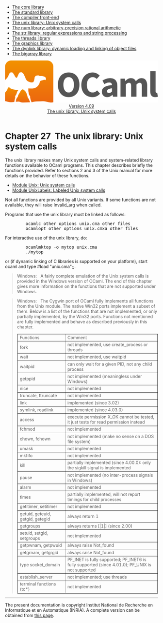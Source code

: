 <!-- ((! set title Manual !)) ((! set documentation !)) ((! set manual !)) ((! set nobreadcrumb !)) -->
<div class="manual content"><ul class="part_menu"><li><a href="core.html">The core library</a></li><li><a href="stdlib.html">The standard library</a></li><li><a href="parsing.html">The compiler front-end</a></li><li class="active"><a href="libunix.html">The unix library: Unix system calls</a></li><li><a href="libnum.html">The num library: arbitrary-precision rational arithmetic</a></li><li><a href="libstr.html">The str library: regular expressions and string processing</a></li><li><a href="libthreads.html">The threads library</a></li><li><a href="libgraph.html">The graphics library</a></li><li><a href="libdynlink.html">The dynlink library: dynamic loading and linking of object files</a></li><li><a href="libbigarray.html">The bigarray library</a></li></ul><header><nav class="toc brand"><a class="brand" href="https://ocaml.org/"><img src="colour-logo-gray.svg" class="svg" alt="OCaml"></a></nav><nav class="toc"><div class="toc_version"><a href="/docs" id="version-select">Version 4.09</a></div><div class="toc_title"><a href="#">The unix library: Unix system calls</a></div></nav></header>




<h1 class="chapter" id="sec561"><span>Chapter 27</span>&nbsp;&nbsp;The unix library: Unix system calls</h1>
<p>
<a id="c:unix"></a></p><p>The <span class="c003">unix</span> library makes many Unix
system calls and system-related library functions available to
OCaml programs. This chapter describes briefly the functions
provided. Refer to sections 2&nbsp;and&nbsp;3 of the Unix manual for more
details on the behavior of these functions.</p><ul class="ftoc2"><li class="li-links">
<a href="../../api/4.09/Unix.html">Module <span class="c003">Unix</span>: Unix system calls</a>
</li><li class="li-links"><a href="../../api/4.09/UnixLabels.html">Module <span class="c003">UnixLabels</span>: Labeled
Unix system calls</a>
</li></ul><p>Not all functions are provided by all Unix variants. If some functions
are not available, they will raise <span class="c003">Invalid_arg</span> when called.</p><p>Programs that use the <span class="c003">unix</span> library must be linked as follows:
</p><pre>        ocamlc <span class="c009">other options</span> unix.cma <span class="c009">other files</span>
        ocamlopt <span class="c009">other options</span> unix.cmxa <span class="c009">other files</span>
</pre><p>
For interactive use of the <span class="c003">unix</span> library, do:
</p><pre>        ocamlmktop -o mytop unix.cma
        ./mytop
</pre><p>
or (if dynamic linking of C libraries is supported on your platform),
start <span class="c003">ocaml</span> and type <span class="c003">#load "unix.cma";;</span>.</p><blockquote class="quote"><span class="c007">Windows:</span>&nbsp;&nbsp;
A fairly complete emulation of the Unix system calls is provided in
the Windows version of OCaml. The end of this chapter gives
more information on the functions that are not supported under Windows.
</blockquote><blockquote class="quote"><span class="c007">Windows:</span>&nbsp;&nbsp;
The Cygwin port of OCaml fully implements all functions from
the Unix module. The native Win32 ports implement a subset of them.
Below is a list of the functions that are not implemented, or only
partially implemented, by the Win32 ports. Functions not mentioned are
fully implemented and behave as described previously in this chapter.<div class="tableau">
<div class="center"><table class="c000 cellpadding1" border="1"><tbody><tr><td class="c014"><span class="c013">Functions</span></td><td class="c014"><span class="c013">Comment</span> </td></tr>
<tr><td class="c022">
<span class="c003">fork</span></td><td class="c021">not implemented, use <span class="c003">create_process</span> or threads </td></tr>
<tr><td class="c022"><span class="c003">wait</span></td><td class="c021">not implemented, use <span class="c003">waitpid</span> </td></tr>
<tr><td class="c022"><span class="c003">waitpid</span></td><td class="c021">can only wait for a given PID, not any child process </td></tr>
<tr><td class="c022"><span class="c003">getppid</span></td><td class="c021">not implemented (meaningless under Windows) </td></tr>
<tr><td class="c022"><span class="c003">nice</span></td><td class="c021">not implemented </td></tr>
<tr><td class="c022"><span class="c003">truncate</span>, <span class="c003">ftruncate</span></td><td class="c021">not implemented </td></tr>
<tr><td class="c022"><span class="c003">link</span></td><td class="c021">implemented (since 3.02) </td></tr>
<tr><td class="c022"><span class="c003">symlink</span>, <span class="c003">readlink</span></td><td class="c021">implemented (since 4.03.0) </td></tr>
<tr><td class="c022"><span class="c003">access</span></td><td class="c021">execute permission <span class="c003">X_OK</span> cannot be tested,
it just tests for read permission instead </td></tr>
<tr><td class="c022"><span class="c003">fchmod</span></td><td class="c021">not implemented </td></tr>
<tr><td class="c022"><span class="c003">chown</span>, <span class="c003">fchown</span></td><td class="c021">not implemented (make no sense on a DOS
file system) </td></tr>
<tr><td class="c022"><span class="c003">umask</span></td><td class="c021">not implemented </td></tr>
<tr><td class="c022"><span class="c003">mkfifo</span></td><td class="c021">not implemented </td></tr>
<tr><td class="c022"><span class="c003">kill</span></td><td class="c021">partially implemented (since 4.00.0): only the <span class="c003">sigkill</span> signal
is implemented </td></tr>
<tr><td class="c022"><span class="c003">pause</span></td><td class="c021">not implemented (no inter-process signals in Windows) </td></tr>
<tr><td class="c022"><span class="c003">alarm</span></td><td class="c021">not implemented </td></tr>
<tr><td class="c022"><span class="c003">times</span></td><td class="c021">partially implemented, will not report timings for child
processes </td></tr>
<tr><td class="c022"><span class="c003">getitimer</span>, <span class="c003">setitimer</span></td><td class="c021">not implemented </td></tr>
<tr><td class="c022"><span class="c003">getuid</span>, <span class="c003">geteuid</span>, <span class="c003">getgid</span>, <span class="c003">getegid</span></td><td class="c021">always return 1 </td></tr>
<tr><td class="c022"><span class="c003">getgroups</span></td><td class="c021">always returns <span class="c003">[|1|]</span> (since 2.00) </td></tr>
<tr><td class="c022"><span class="c003">setuid</span>, <span class="c003">setgid</span>, <span class="c003">setgroups</span></td><td class="c021">not implemented </td></tr>
<tr><td class="c022"><span class="c003">getpwnam</span>, <span class="c003">getpwuid</span></td><td class="c021">always raise <span class="c003">Not_found</span> </td></tr>
<tr><td class="c022"><span class="c003">getgrnam</span>, <span class="c003">getgrgid</span></td><td class="c021">always raise <span class="c003">Not_found</span> </td></tr>
<tr><td class="c022">type <span class="c003">socket_domain</span></td><td class="c021"><span class="c003">PF_INET</span> is fully supported;
<span class="c003">PF_INET6</span> is fully supported (since 4.01.0); <span class="c003">PF_UNIX</span> is not supported  </td></tr>
<tr><td class="c022"><span class="c003">establish_server</span></td><td class="c021">not implemented; use threads </td></tr>
<tr><td class="c022">terminal functions (<span class="c003">tc*</span>)</td><td class="c021">not implemented </td></tr>
</tbody></table></div></div></blockquote>
<hr>





<div class="copyright">The present documentation is copyright Institut National de Recherche en Informatique et en Automatique (INRIA). A complete version can be obtained from <a href="http://caml.inria.fr/pub/docs/manual-ocaml/">this page</a>.</div></div>